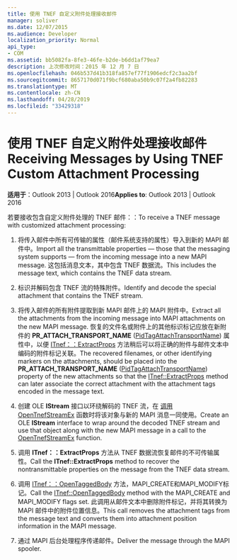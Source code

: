 ```yaml
---
title: 使用 TNEF 自定义附件处理接收邮件
manager: soliver
ms.date: 12/07/2015
ms.audience: Developer
localization_priority: Normal
api_type:
- COM
ms.assetid: bb5082fa-8fe3-46fe-b2de-b6dd1af79ea7
description: 上次修改时间：2015 年 12 月 7 日
ms.openlocfilehash: 046b537d41b318fa857ef77f1906edcf2c3aa2bf
ms.sourcegitcommit: 8657170d071f9bcf680aba50b9c07f2a4fb82283
ms.translationtype: MT
ms.contentlocale: zh-CN
ms.lasthandoff: 04/28/2019
ms.locfileid: "33429318"
---
```

# <a name="receiving-messages-by-using-tnef-custom-attachment-processing"></a><span data-ttu-id="1d6e1-103">使用 TNEF 自定义附件处理接收邮件</span><span class="sxs-lookup"><span data-stu-id="1d6e1-103">Receiving Messages by Using TNEF Custom Attachment Processing</span></span>

 
  
<span data-ttu-id="1d6e1-104">**适用于**：Outlook 2013 | Outlook 2016</span><span class="sxs-lookup"><span data-stu-id="1d6e1-104">**Applies to**: Outlook 2013 | Outlook 2016</span></span> 
  
<span data-ttu-id="1d6e1-105">若要接收包含自定义附件处理的 TNEF 邮件：：</span><span class="sxs-lookup"><span data-stu-id="1d6e1-105">To receive a TNEF message with customized attachment processing:</span></span>
  
1. <span data-ttu-id="1d6e1-106">将传入邮件中所有可传输的属性（邮件系统支持的属性）导入到新的 MAPI 邮件中。</span><span class="sxs-lookup"><span data-stu-id="1d6e1-106">Import all the transmittable properties — those that the messaging system supports — from the incoming message into a new MAPI message.</span></span> <span data-ttu-id="1d6e1-107">这包括消息文本，其中包含 TNEF 数据流。</span><span class="sxs-lookup"><span data-stu-id="1d6e1-107">This includes the message text, which contains the TNEF data stream.</span></span>
    
2. <span data-ttu-id="1d6e1-108">标识并解码包含 TNEF 流的特殊附件。</span><span class="sxs-lookup"><span data-stu-id="1d6e1-108">Identify and decode the special attachment that contains the TNEF stream.</span></span>
    
3. <span data-ttu-id="1d6e1-109">将传入邮件的所有附件提取到新 MAPI 邮件上的 MAPI 附件中。</span><span class="sxs-lookup"><span data-stu-id="1d6e1-109">Extract all the attachments from the incoming message into MAPI attachments on the new MAPI message.</span></span> <span data-ttu-id="1d6e1-110">恢复的文件名或附件上的其他标识标记应放在新附件的 **PR_ATTACH_TRANSPORT_NAME** ([PidTagAttachTransportName](pidtagattachtransportname-canonical-property.md)) 属性中，以便 [ITnef：：ExtractProps](itnef-extractprops.md) 方法稍后可以将正确的附件与邮件文本中编码的附件标记关联。</span><span class="sxs-lookup"><span data-stu-id="1d6e1-110">The recovered filenames, or other identifying markers on the attachments, should be placed into the **PR_ATTACH_TRANSPORT_NAME** ([PidTagAttachTransportName](pidtagattachtransportname-canonical-property.md)) property of the new attachments so that the [ITnef::ExtractProps](itnef-extractprops.md) method can later associate the correct attachment with the attachment tags encoded in the message text.</span></span> 
    
4. <span data-ttu-id="1d6e1-111">创建 OLE **IStream** 接口以环绕解码的 TNEF 流，在 [调用 OpenTnefStreamEx](opentnefstreamex.md) 函数时将该对象与新的 MAPI 消息一同使用。</span><span class="sxs-lookup"><span data-stu-id="1d6e1-111">Create an OLE **IStream** interface to wrap around the decoded TNEF stream and use that object along with the new MAPI message in a call to the [OpenTnefStreamEx](opentnefstreamex.md) function.</span></span> 
    
5. <span data-ttu-id="1d6e1-112">调用 **ITnef：：ExtractProps** 方法从 TNEF 数据流恢复邮件的不可传输属性。</span><span class="sxs-lookup"><span data-stu-id="1d6e1-112">Call the **ITnef::ExtractProps** method to recover the nontransmittable properties on the message from the TNEF data stream.</span></span> 
    
6. <span data-ttu-id="1d6e1-113">调用 [ITnef：：OpenTaggedBody](itnef-opentaggedbody.md) 方法，MAPI_CREATE和MAPI_MODIFY标记。</span><span class="sxs-lookup"><span data-stu-id="1d6e1-113">Call the [ITnef::OpenTaggedBody](itnef-opentaggedbody.md) method with the MAPI_CREATE and MAPI_MODIFY flags set.</span></span> <span data-ttu-id="1d6e1-114">此调用从邮件文本中删除附件标记，并将其转换为 MAPI 邮件中的附件位置信息。</span><span class="sxs-lookup"><span data-stu-id="1d6e1-114">This call removes the attachment tags from the message text and converts them into attachment position information in the MAPI message.</span></span> 
    
7. <span data-ttu-id="1d6e1-115">通过 MAPI 后台处理程序传递邮件。</span><span class="sxs-lookup"><span data-stu-id="1d6e1-115">Deliver the message through the MAPI spooler.</span></span>
    

